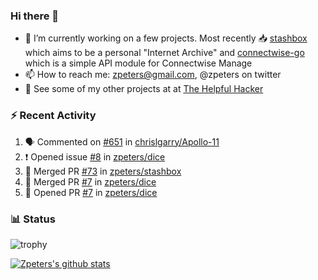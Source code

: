 ### Hi there 👋


- 🔭 I’m currently working on a few projects.  Most recently :inbox_tray: [stashbox](https://github.com/zpeters/stashbox) which aims to be a personal "Internet Archive" and [connectwise-go](https://github.com/zpeters/connectwise-go) which is a simple API module for Connectwise Manage
- 📫 How to reach me: zpeters@gmail.com, @zpeters on twitter
- 👋 See some of my other projects at at [The Helpful Hacker](https://thehelpfulhacker.net)

### :zap: Recent Activity

<!--START_SECTION:activity-->
1. 🗣 Commented on [#651](https://github.com/chrislgarry/Apollo-11/issues/651) in [chrislgarry/Apollo-11](https://github.com/chrislgarry/Apollo-11)
2. ❗️ Opened issue [#8](https://github.com/zpeters/dice/issues/8) in [zpeters/dice](https://github.com/zpeters/dice)
3. 🎉 Merged PR [#73](https://github.com/zpeters/stashbox/pull/73) in [zpeters/stashbox](https://github.com/zpeters/stashbox)
4. 🎉 Merged PR [#7](https://github.com/zpeters/dice/pull/7) in [zpeters/dice](https://github.com/zpeters/dice)
5. 💪 Opened PR [#7](https://github.com/zpeters/dice/pull/7) in [zpeters/dice](https://github.com/zpeters/dice)
<!--END_SECTION:activity-->

### :bar_chart: Status

![trophy](https://github-profile-trophy.vercel.app/?username=zpeters)

[![Zpeters's github stats](https://github-readme-stats.vercel.app/api?username=zpeters)](https://github.com/zpeters/github-readme-stats&show_icons=true)
